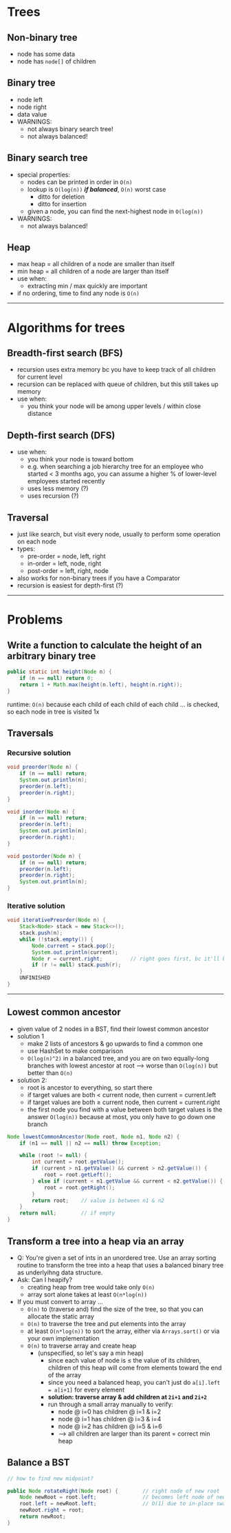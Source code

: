 # Trees

## Non-binary tree
- node has some data
- node has `node[]` of children

## Binary tree
- node left
- node right
- data value
- WARNINGS:
  - not always binary search tree!
  - not always balanced!

## Binary search tree
- special properties:
  - nodes can be printed in order in `O(n)`
  - lookup is `O(log(n))` ___if balanced___, `O(n)` worst case
    - ditto for deletion
    - ditto for insertion
  - given a node, you can find the next-highest node in `O(log(n))`
- WARNINGS:
  - not always balanced!

## Heap
- max heap = all children of a node are smaller than itself
- min heap = all children of a node are larger than itself
- use when:
  - extracting min / max quickly are important
- if no ordering, time to find any node is `O(n)`

-----
# Algorithms for trees

## Breadth-first search (BFS)
- recursion uses extra memory bc you have to keep track of all children for current level
- recursion can be replaced with queue of children, but this still takes up memory
- use when:
  - you think your node will be among upper levels / within close distance

## Depth-first search (DFS)
- use when:
  - you think your node is toward bottom
  - e.g. when searching a job hierarchy tree for an employee who started < 3 months ago, you can assume a higher % of lower-level employees started recently
  - uses less memory (?)
  - uses recursion (?)

## Traversal
- just like search, but visit every node, usually to perform some operation on each node
- types:
  - pre-order = node, left, right
  - in-order = left, node, right
  - post-order = left, right, node
- also works for non-binary trees if you have a Comparator
- recursion is easiest for depth-first (?)

-----

# Problems

## Write a function to calculate the height of an arbitrary binary tree
```java
public static int height(Node n) {
	if (n == null) return 0;
	return 1 + Math.max(height(n.left), height(n.right));
}
```
runtime: `O(n)` because each child of each child of each child ... is checked, so each node in tree is visited 1x

## Traversals

### Recursive solution
```java
void preorder(Node n) {
	if (n == null) return;
	System.out.println(n);
	preorder(n.left);
	preorder(n.right);
}

void inorder(Node n) {
	if (n == null) return;
	preorder(n.left);
	System.out.println(n);
	preorder(n.right);
}

void postorder(Node n) {
	if (n == null) return;
	preorder(n.left);
	preorder(n.right);
	System.out.println(n);
}
```

### Iterative solution
```java
void iterativePreorder(Node n) {
	Stack<Node> stack = new Stack<>();
	stack.push(n);
	while (!stack.empty()) {
		Node.current = stack.pop();
		System.out.println(current);
		Node r = current.right;			// right goes first, bc it'll be bottom of the stack
		if (r != null) stack.push(r);
	}
	UNFINISHED
}
```

-----

## Lowest common ancestor
- given value of 2 nodes in a BST, find their lowest common ancestor
- solution 1
  - make 2 lists of ancestors & go upwards to find a common one
  - use HashSet to make comparison
  - `O(log(n)^2)` in a balanced tree, and you are on two equally-long branches with lowest ancestor at root --> worse than `O(log(n))` but better than `O(n)`
- solution 2:
  - root is ancestor to everything, so start there
  - if target values are both < current node, then current = current.left
  - if target values are both ≥ current node, then current = current.right
  - the first node you find with a value between both target values is the answer
  `O(log(n))` because at most, you only have to go down one branch

```java
Node lowestCommonAncestor(Node root, Node n1, Node n2) {
	if (n1 == null || n2 == null) throw Exception;

	while (root != null) {
		int current = root.getValue();
		if (current > n1.getValue() && current > n2.getValue()) {
			root = root.getLeft();
		} else if (current < n1.getValue && current < n2.getValue()) {
			root = root.getRight();
		}
		return root;	// value is between n1 & n2
	}
	return null;		// if empty
}
```

## Transform a tree into a heap via an array
- Q: You're given a set of ints in an unordered tree. Use an array sorting routine to transform the tree into a heap that uses a balanced binary tree as underlyihng data structure.
- Ask: Can I heapify?
  - creating heap from tree would take only `O(n)`
  - array sort alone takes at least `O(n*log(n))`
- If you must convert to array ...
  - `O(n)` to (traverse and) find the size of the tree, so that you can allocate the static array
  - `O(n)` to traverse the tree and put elements into the array
  - at least `O(n*log(n))` to sort the array, either via `Arrays.sort()` or via your own implementation
  - `O(n)` to traverse array and create heap
    - (unspecified, so let's say a min heap)
      - since each value of node is ≤ the value of its children, children of this heap will come from elements toward the end of the array
      - since you need a balanced heap, you can't just do `a[i].left = a[i+1]` for every element
      - __solution: traverse array & add children at `2i+1` and `2i+2`__
      - run through a small array manually to verify:
        - node @ i=0 has children @ i=1 & i=2
        - node @ i=1 has children @ i=3 & i=4
        - node @ i=2 has children @ i=5 & i=6
        - --> all children are larger than its parent = correct min heap

## Balance a BST
```java
// how to find new midpoint?

public Node rotateRight(Node root) {		// right node of new root
	Node newRoot = root.left;				// becomes left node of new root
	root.left = newRoot.left;				// O(1) due to in-place swap
	newRoot.right = root;
	return newRoot;
}
```


